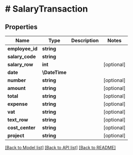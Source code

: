 # # SalaryTransaction

## Properties

Name | Type | Description | Notes
------------ | ------------- | ------------- | -------------
**employee_id** | **string** |  |
**salary_code** | **string** |  |
**salary_row** | **int** |  | [optional]
**date** | **\DateTime** |  |
**number** | **string** |  | [optional]
**amount** | **string** |  | [optional]
**total** | **string** |  | [optional]
**expense** | **string** |  | [optional]
**vat** | **string** |  | [optional]
**text_row** | **string** |  | [optional]
**cost_center** | **string** |  | [optional]
**project** | **string** |  | [optional]

[[Back to Model list]](../../README.md#models) [[Back to API list]](../../README.md#endpoints) [[Back to README]](../../README.md)
